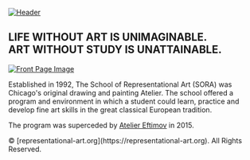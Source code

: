 [![Header](https://jaygidwitz.github.io/sora/images/header.jpg "Header")](https://representational-art.org/)

## LIFE WITHOUT ART IS UNIMAGINABLE. <br/> ART WITHOUT STUDY IS UNATTAINABLE.

[![Front Page Image](https://jaygidwitz.github.io/sora/images/front-image.jpg)](https://representational-art.org/)

<p>Established in 1992, The School of Representational Art (SORA) was Chicago's original drawing and painting Atelier. The school offered a program and environment in which a student could learn, practice and develop fine art skills in the great classical European tradition.</p>

The program was superceded by [Atelier Eftimov](https://www.ateliereftimov.com) in 2015.

<p>© [representational-art.org](https://representational-art.org). All Rights Reserved.</p>
